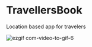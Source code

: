 # TravellersBook
Location based app for travelers


![ezgif com-video-to-gif-6](https://user-images.githubusercontent.com/96667197/147396789-4b3ea428-a38e-42e2-9fa6-cc05c54dacb1.gif)
